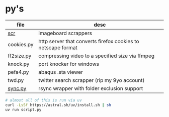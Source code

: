 # py's

| file                                                               | desc                                                         |
| ------------------------------------------------------------------ | ------------------------------------------------------------ |
| [scr](https://github.com/ntrrpt/misc/tree/main/py/scr)             | imageboard scrappers                                         |
| cookies.py                                                         | http server that converts firefox cookies to netscape format |
| ff2size.py                                                         | compressing video to a specified size via ffmpeg             |
| knock.py                                                           | port knocker for windows                                     |
| pefa4.py                                                           | abaqus .sta viewer                                           |
| twd.py                                                             | twitter search scrapper (rip my 9yo account)                 |
| [sync.py](https://github.com/ntrrpt/misc/blob/main/termux/sync.py) | rsync wrapper with folder exclusion support                  |

```bash
# almost all of this is run via uv
curl -LsSf https://astral.sh/uv/install.sh | sh
uv run script.py
```
